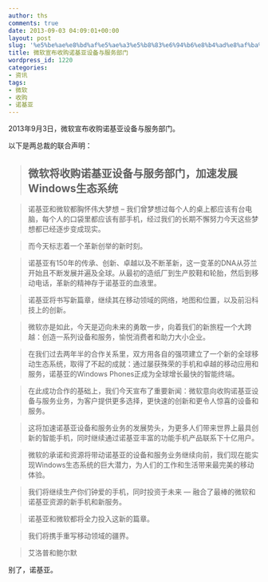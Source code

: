 ```yaml
---
author: ths
comments: true
date: 2013-09-03 04:09:01+00:00
layout: post
slug: '%e5%be%ae%e8%bd%af%e5%ae%a3%e5%b8%83%e6%94%b6%e8%b4%ad%e8%af%ba%e5%9f%ba%e4%ba%9a%e8%ae%be%e5%a4%87%e4%b8%8e%e6%9c%8d%e5%8a%a1%e9%83%a8%e9%97%a8'
title: 微软宣布收购诺基亚设备与服务部门
wordpress_id: 1220
categories:
- 资讯
tags:
- 微软
- 收购
- 诺基亚
---
```


2013年9月3日，微软宣布收购诺基亚设备与服务部门。





以下是两总裁的联合声明：





> 
  
> 
> ## 微软将收购诺基亚设备与服务部门，加速发展Windows生态系统
> 
> 
  
  
> 
> 诺基亚和微软都胸怀伟大梦想 – 我们曾梦想过每个人的桌上都应该有台电脑，每个人的口袋里都应该有部手机，经过我们的长期不懈努力今天这些梦想都已经逐步变成现实。
> 
> 
  
  
> 
> 而今天标志着一个革新创举的新时刻。
> 
> 
  
  
> 
> 诺基亚有150年的传承、创新、卓越以及不断革新，这一变革的DNA从芬兰开始且不断发展并遍及全球。从最初的造纸厂到生产胶鞋和轮胎，然后到移动电话，革新的精神存于诺基亚的血液里。
> 
> 
  
  
> 
> 诺基亚将书写新篇章，继续其在移动领域的网络，地图和位置，以及前沿科技上的创新。
> 
> 
  
  
> 
> 微软亦是如此，今天是迈向未来的勇敢一步，向着我们的新旅程一个大跨越：创造一系列设备和服务，愉悦消费者和助力大小企业。
> 
> 
  
  
> 
> 在我们过去两年半的合作关系里，双方用各自的强项建立了一个新的全球移动生态系统，取得了不起的成就：通过屡获殊荣的手机和卓越的移动应用和服务，诺基亚的Windows Phones正成为全球增长最快的智能终端。
> 
> 
  
  
> 
> 在此成功合作的基础上，我们今天宣布了重要新闻：微软意向收购诺基亚设备与服务业务，为客户提供更多选择，更快速的创新和更令人惊喜的设备和服务。
> 
> 
  
  
> 
> 这将加速诺基亚设备和服务业务的发展势头，为更多人们带来世界上最具创新的智能手机，同时继续通过诺基亚丰富的功能手机产品联系下十亿用户。
> 
> 
  
  
> 
> 微软的承诺和资源将带动诺基亚的设备和服务业务继续向前，我们现在能实现Windows生态系统的巨大潜力，为人们的工作和生活带来最完美的移动体验。
> 
> 
  
  
> 
> 我们将继续生产你们钟爱的手机，同时投资于未来 — 融合了最棒的微软和诺基亚资源的新手机和新服务。
> 
> 
  
  
> 
> 诺基亚和微软都将全力投入这新的篇章。
> 
> 
  
  
> 
> 我们将携手重写移动领域的疆界。
> 
> 
  
  
> 
> 艾洛普和鲍尔默
> 
> 






别了，诺基亚。



